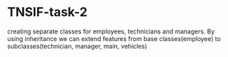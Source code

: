 # TNSIF-task-2
creating separate classes for employees, technicians and managers. By using inheritance we can extend features from base classes(employee) to subclasses(technician, manager, main, vehicles) 
